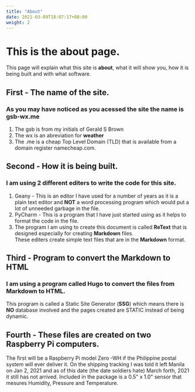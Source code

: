 ```yaml
---
title: "About"
date: 2021-03-09T18:07:17+08:00
weight: 2
---
```


# This is the **about** page.

This page will explain what this site is **about**, what it will show you, how it is being built and with what software.

## First - The name of the site.
### As you may have noticed as you acessed the site the name is **gsb-wx.me** 
1. The gsb is from my initials of Gerald S Brown
2. The wx is an abreviation for **weather**
3. The .me is a cheap Top Level Domain (TLD) that is available from a domain register namecheap.com.

## Second - How it is being built.
### I am using 2 different editers to write the code for this site.
1. Geany - This is an editor I have used for a number of years as it is a plain text editor and **NOT** a word processing program which would put a lot of unneeded garbage in the file.
2.  PyCharm - This is a program that I have just started using as it helps to format the code in the file.
3. The program I am using to create this document is called **ReText** that is designed especially for creating **Markdown** files.  
These editers create simple text files that are in the **Markdown** format.

## Third - Program to convert the Markdown to HTML
### I am using a program called Hugo to convert the files from Markdown to HTML.
This program is called a Static Site Generator (**SSG**) which means there is **NO** database involved and the pages created are STATIC instead of being dynamic.

## Fourth - These files are created on two Raspberry Pi computers.  
 The first will be a Raspberry Pi model Zero -WH if the Philippine postal system will ever deliver it. On the shipping tracking I was told it left Manila on Jan 2, 2021 and as of this date (the date soldiers hate) March forth, 2021 it still has not arrived. Included in the package is a 0.5" x 1.0" sensor that mesures Humidity, Pressure and Temperature.
